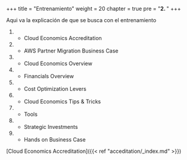 +++ 
title = "Entrenamiento" 
weight = 20
chapter = true
pre = "<b>2. </b>"
+++

Aqui va la explicación de que se busca con el entrenamiento

1. - Cloud Economics Accreditation
2. - AWS Partner Migration Business Case
3. - Cloud Economics Overview
4. - Financials Overview
5. - Cost Optimization Levers
6. - Cloud Economics Tips & Tricks
7. - Tools
8. - Strategic Investments
9. - Hands on Business Case

[Cloud Economics Accreditation]({{< ref "acceditation/_index.md" >}})
